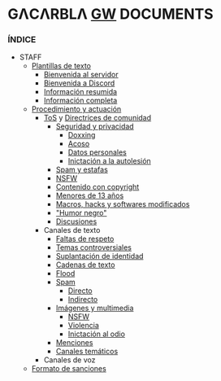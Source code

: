 # GΛCΛRBLΛ [GW](https://discord.gg/gatitos) DOCUMENTS
### ÍNDICE
- STAFF
  - [Plantillas de texto]()
    - [Bienvenida al servidor]()
    - [Bienvenida a Discord]()
    - [Información resumida]()
    - [Información completa]()
  - [Procedimiento y actuación]()
    - [ToS](https://discord.com/terms) y [Directrices de comunidad](https://discord.com/guidelines)
      - [Seguridad y privacidad]()
        - [Doxxing]()
        - [Acoso]()
        - [Datos personales]()
        - [Inictación a la autolesión]()
      - [Spam y estafas]()
      - [NSFW]()
      - [Contenido con copyright]()
      - [Menores de 13 años]()
      - [Macros, hacks y softwares modificados]()
      - ["Humor negro"]()
      - [Discusiones]()
    - Canales de texto
      - [Faltas de respeto]()
      - [Temas controversiales]()
      - [Suplantación de identidad]()
      - [Cadenas de texto]()
      - [Flood]()
      - [Spam]()
        - [Directo]()
        - [Indirecto]()
      - [Imágenes y multimedia]()
        - [NSFW]()
        - [Violencia]()
        - [Inictación al odio]()
      - [Menciones]()
      - [Canales temáticos]()
    - Canales de voz
  - [Formato de sanciones]()
